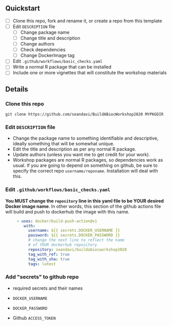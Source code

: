 
## Quickstart

- [ ] Clone this repo, fork and rename it, or create a repo from this template
- [ ] Edit `DESCRIPTION` file
  - [ ] Change package name
  - [ ] Change title and description
  - [ ] Change authors
  - [ ] Check dependencies
  - [ ] Change DockerImage tag
- [ ] Edit `.github/workflows/basic_checks.yaml`
- [ ] Write a normal R package that can be installed
- [ ] Include one or more vignettes that will constitute the workshop materials

## Details

### Clone this repo

```
git clone https://github.com/seandavi/BuildABiocWorkshop2020 MYPKGDIR
```

### Edit `DESCRIPTION` file

- Change the package name to something identifiable and descriptive, ideally 
something that will be somewhat unique. 
- Edit the title and description as per any normal R package.
- Update authors (unless you want me to get credit for your work).
- Workshop packages are normal R packages, so dependencies work as usual. If
you are going to depend on something on github, be sure to specify the correct
repo `username/reponame`. Installation will deal with this.

### Edit `.github/workflows/basic_checks.yaml`

**You MUST change the `repository` line in this yaml file to be YOUR 
desired Docker image name**. In other words, this section of the github
actions file will build and push to dockerhub the image with this name.


```yaml
     - uses: docker/build-push-action@v1
        with:
          username: ${{ secrets.DOCKER_USERNAME }}
          password: ${{ secrets.DOCKER_PASSWORD }}
          # change the next line to reflect the name
          # of YOUR dockerhub repository
          repository: seandavi/buildabiocworkshop2020
          tag_with_ref: true
          tag_with_sha: true
          tags: latest
```

### Add "secrets" to github repo
 
- required secrets and their names

- `DOCKER_USERNAME`
- `DOCKER_PASSWORD`
- Github `ACCESS_TOKEN`

